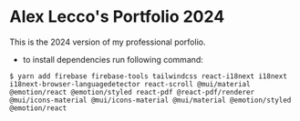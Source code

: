 # Alex Lecco's Portfolio 2024

This is the 2024 version of my professional porfolio.

- to install dependencies run following command:
```
$ yarn add firebase firebase-tools tailwindcss react-i18next i18next i18next-browser-languagedetector react-scroll @mui/material @emotion/react @emotion/styled react-pdf @react-pdf/renderer @mui/icons-material @mui/icons-material @mui/material @emotion/styled @emotion/react
```